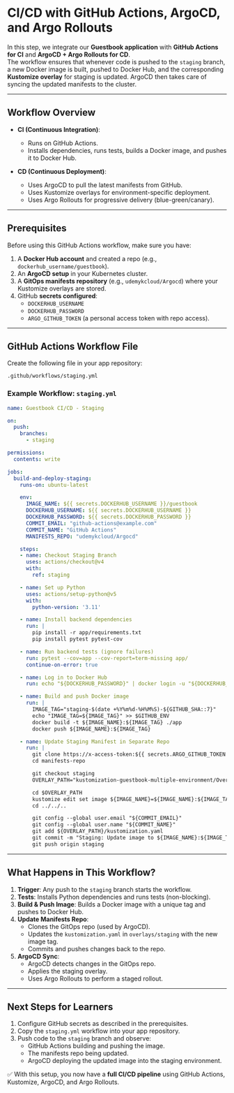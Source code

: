 # CI/CD with GitHub Actions, ArgoCD, and Argo Rollouts

In this step, we integrate our **Guestbook application** with **GitHub Actions for CI** and **ArgoCD + Argo Rollouts for CD**.  
The workflow ensures that whenever code is pushed to the `staging` branch, a new Docker image is built, pushed to Docker Hub, and the corresponding **Kustomize overlay** for staging is updated. ArgoCD then takes care of syncing the updated manifests to the cluster.

---

## Workflow Overview

- **CI (Continuous Integration)**:  
  - Runs on GitHub Actions.  
  - Installs dependencies, runs tests, builds a Docker image, and pushes it to Docker Hub.  

- **CD (Continuous Deployment)**:  
  - Uses ArgoCD to pull the latest manifests from GitHub.  
  - Uses Kustomize overlays for environment-specific deployment.  
  - Uses Argo Rollouts for progressive delivery (blue-green/canary).  

---

## Prerequisites

Before using this GitHub Actions workflow, make sure you have:

1. A **Docker Hub account** and created a repo (e.g., `dockerhub_username/guestbook`).
2. An **ArgoCD setup** in your Kubernetes cluster.
3. A **GitOps manifests repository** (e.g., `udemykcloud/Argocd`) where your Kustomize overlays are stored.
4. GitHub **secrets configured**:
   - `DOCKERHUB_USERNAME`
   - `DOCKERHUB_PASSWORD`
   - `ARGO_GITHUB_TOKEN` (a personal access token with repo access).

---

## GitHub Actions Workflow File

Create the following file in your app repository:

```
.github/workflows/staging.yml
```

### Example Workflow: `staging.yml`

```yaml
name: Guestbook CI/CD - Staging

on:
  push:
    branches:
      - staging

permissions:
  contents: write

jobs:
  build-and-deploy-staging:
    runs-on: ubuntu-latest

    env:
      IMAGE_NAME: ${{ secrets.DOCKERHUB_USERNAME }}/guestbook
      DOCKERHUB_USERNAME: ${{ secrets.DOCKERHUB_USERNAME }}
      DOCKERHUB_PASSWORD: ${{ secrets.DOCKERHUB_PASSWORD }}
      COMMIT_EMAIL: "github-actions@example.com"
      COMMIT_NAME: "GitHub Actions"
      MANIFESTS_REPO: "udemykcloud/Argocd"

    steps:
    - name: Checkout Staging Branch
      uses: actions/checkout@v4
      with:
        ref: staging

    - name: Set up Python
      uses: actions/setup-python@v5
      with:
        python-version: '3.11'

    - name: Install backend dependencies
      run: |
        pip install -r app/requirements.txt
        pip install pytest pytest-cov

    - name: Run backend tests (ignore failures)
      run: pytest --cov=app --cov-report=term-missing app/
      continue-on-error: true

    - name: Log in to Docker Hub
      run: echo "${DOCKERHUB_PASSWORD}" | docker login -u "${DOCKERHUB_USERNAME}" --password-stdin

    - name: Build and push Docker image
      run: |
        IMAGE_TAG="staging-$(date +%Y%m%d-%H%M%S)-${GITHUB_SHA::7}"
        echo "IMAGE_TAG=${IMAGE_TAG}" >> $GITHUB_ENV
        docker build -t ${IMAGE_NAME}:${IMAGE_TAG} ./app
        docker push ${IMAGE_NAME}:${IMAGE_TAG}

    - name: Update Staging Manifest in Separate Repo
      run: |
        git clone https://x-access-token:${{ secrets.ARGO_GITHUB_TOKEN }}@github.com/${MANIFESTS_REPO}.git manifests-repo
        cd manifests-repo

        git checkout staging
        OVERLAY_PATH="kustomization-guestbook-multiple-environment/Overlays/staging"

        cd $OVERLAY_PATH
        kustomize edit set image ${IMAGE_NAME}=${IMAGE_NAME}:${IMAGE_TAG}
        cd ../../..

        git config --global user.email "${COMMIT_EMAIL}"
        git config --global user.name "${COMMIT_NAME}"
        git add ${OVERLAY_PATH}/kustomization.yaml
        git commit -m "Staging: Update image to ${IMAGE_NAME}:${IMAGE_TAG}" || echo "No changes to commit"
        git push origin staging
```

---

## What Happens in This Workflow?

1. **Trigger**: Any push to the `staging` branch starts the workflow.  
2. **Tests**: Installs Python dependencies and runs tests (non-blocking).  
3. **Build & Push Image**: Builds a Docker image with a unique tag and pushes to Docker Hub.  
4. **Update Manifests Repo**:  
   - Clones the GitOps repo (used by ArgoCD).  
   - Updates the `kustomization.yaml` in `overlays/staging` with the new image tag.  
   - Commits and pushes changes back to the repo.  
5. **ArgoCD Sync**:  
   - ArgoCD detects changes in the GitOps repo.  
   - Applies the staging overlay.  
   - Uses Argo Rollouts to perform a staged rollout.  

---

## Next Steps for Learners

1. Configure GitHub secrets as described in the prerequisites.  
2. Copy the `staging.yml` workflow into your app repository.  
3. Push code to the `staging` branch and observe:  
   - GitHub Actions building and pushing the image.  
   - The manifests repo being updated.  
   - ArgoCD deploying the updated image into the staging environment.  

✅ With this setup, you now have a **full CI/CD pipeline** using GitHub Actions, Kustomize, ArgoCD, and Argo Rollouts.

